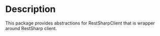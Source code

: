 ﻿# Description

This package provides abstractions for RestSharpClient that is wrapper around RestSharp client.